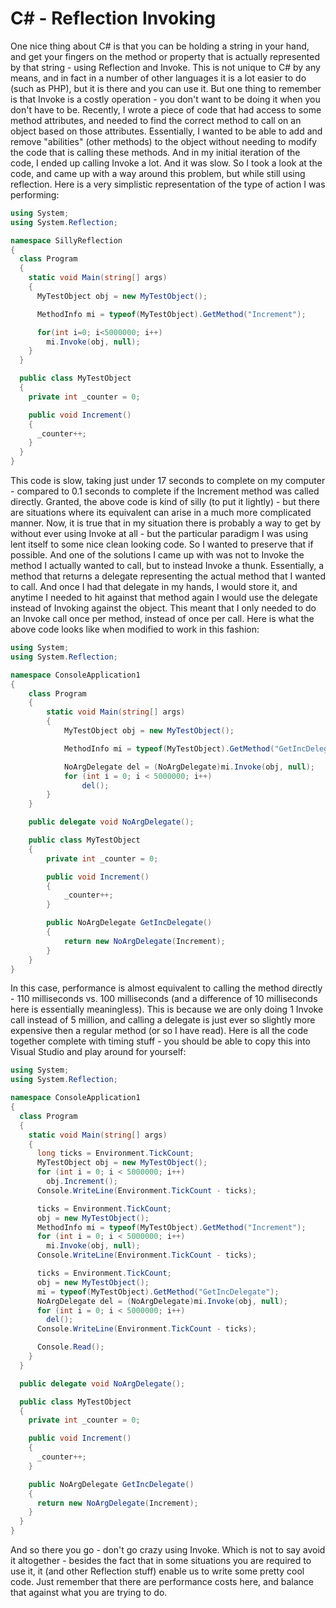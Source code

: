 # C# - Reflection Invoking
One nice thing about C# is that you can be holding a string in your hand, and get your fingers on the method or property that is actually represented by that string - using Reflection and Invoke. This is not unique to C# by any means, and in fact in a number of other languages it is a lot easier to do (such as PHP), but it is there and you can use it. But one thing to remember is that Invoke is a costly operation - you don't want to be doing it when you don't have to be.
Recently, I wrote a piece of code that had access to some method attributes, and needed to find the correct method to call on an object based on those attributes. Essentially, I wanted to be able to add and remove "abilities" (other methods) to the object without needing to modify the code that is calling these methods. And in my initial iteration of the code, I ended up calling Invoke a lot. And it was slow. So I took a look at the code, and came up with a way around this problem, but while still using reflection.
Here is a very simplistic representation of the type of action I was performing:
```cs
using System;
using System.Reflection;

namespace SillyReflection
{
  class Program
  {
    static void Main(string[] args)
    {
      MyTestObject obj = new MyTestObject();

      MethodInfo mi = typeof(MyTestObject).GetMethod("Increment");

      for(int i=0; i<5000000; i++)
        mi.Invoke(obj, null);
    }
  }

  public class MyTestObject
  {
    private int _counter = 0;

    public void Increment()
    {
      _counter++;
    }
  }
}
```

This code is slow, taking just under 17 seconds to complete on my computer - compared to 0.1 seconds to complete if the Increment method was called directly. Granted, the above code is kind of silly (to put it lightly) - but there are situations where its equivalent can arise in a much more complicated manner.
Now, it is true that in my situation there is probably a way to get by without ever using Invoke at all - but the particular paradigm I was using lent itself to some nice clean looking code. So I wanted to preserve that if possible. And one of the solutions I came up with was not to Invoke the method I actually wanted to call, but to instead Invoke a thunk. Essentially, a method that returns a delegate representing the actual method that I wanted to call. And once I had that delegate in my hands, I would store it, and anytime I needed to hit against that method again I would use the delegate instead of Invoking against the object. This meant that I only needed to do an Invoke call once per method, instead of once per call.
Here is what the above code looks like when modified to work in this fashion:
```cs
using System;
using System.Reflection;

namespace ConsoleApplication1
{
    class Program
    {
        static void Main(string[] args)
        {
            MyTestObject obj = new MyTestObject();

            MethodInfo mi = typeof(MyTestObject).GetMethod("GetIncDelegate");

            NoArgDelegate del = (NoArgDelegate)mi.Invoke(obj, null);
            for (int i = 0; i < 5000000; i++)
                del();
        }
    }

    public delegate void NoArgDelegate();

    public class MyTestObject
    {
        private int _counter = 0;

        public void Increment()
        {
            _counter++;
        }

        public NoArgDelegate GetIncDelegate()
        {
            return new NoArgDelegate(Increment);
        }
    }
}
```


In this case, performance is almost equivalent to calling the method directly - 110 milliseconds vs. 100 milliseconds (and a difference of 10 milliseconds here is essentially meaningless). This is because we are only doing 1 Invoke call instead of 5 million, and calling a delegate is just ever so slightly more expensive then a regular method (or so I have read).
Here is all the code together complete with timing stuff - you should be able to copy this into Visual Studio and play around for yourself:
```cs
using System;
using System.Reflection;

namespace ConsoleApplication1
{
  class Program
  {
    static void Main(string[] args)
    {
      long ticks = Environment.TickCount;
      MyTestObject obj = new MyTestObject();
      for (int i = 0; i < 5000000; i++)
        obj.Increment();
      Console.WriteLine(Environment.TickCount - ticks);

      ticks = Environment.TickCount;
      obj = new MyTestObject();
      MethodInfo mi = typeof(MyTestObject).GetMethod("Increment");
      for (int i = 0; i < 5000000; i++)
        mi.Invoke(obj, null);
      Console.WriteLine(Environment.TickCount - ticks);

      ticks = Environment.TickCount;
      obj = new MyTestObject();
      mi = typeof(MyTestObject).GetMethod("GetIncDelegate");
      NoArgDelegate del = (NoArgDelegate)mi.Invoke(obj, null);
      for (int i = 0; i < 5000000; i++)
        del();
      Console.WriteLine(Environment.TickCount - ticks);

      Console.Read();
    }
  }

  public delegate void NoArgDelegate();

  public class MyTestObject
  {
    private int _counter = 0;

    public void Increment()
    {
      _counter++;
    }

    public NoArgDelegate GetIncDelegate()
    {
      return new NoArgDelegate(Increment);
    }
  }
}
```

And so there you go - don't go crazy using Invoke. Which is not to say avoid it altogether - besides the fact that in some situations you are required to use it, it (and other Reflection stuff) enable us to write some pretty cool code. Just remember that there are performance costs here, and balance that against what you are trying to do.

